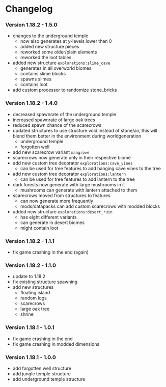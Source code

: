 # Changelog

### Version 1.18.2 - 1.5.0

- changes to the underground temple
  - now also generates at y-levels lower than 0
  - added new structure pieces
  - reworked some older/plain elements
  - reworked the loot tables
- added new structure `explorations:slime_cave`
  - generates in all overworld biomes
  - contains slime blocks
  - spawns slimes
  - contains loot
- add custom processor to randomize stone_bricks

### Version 1.18.2 - 1.4.0

- decreased spawnrate of the underground temple
- increased spawnrate of large oak trees
- reduced spawn chance of the scarecrows
- updated structures to use structure void instead of stone/air, this will blend them better in the environment during
  worldgeneration
    - underground temple
    - forgotten well
- add new scarecrow variant `mangrove`
- scarecrows now generate only in their respective biome
- add new custom tree decorator `explorations:cave_vines`
    - can be used for tree features to add hanging cave vines to the tree
- add new custom tree decorator `explorations:lantern`
    - can be used for tree features to add lantern to the tree
- dark forests now generate with large mushrooms in it
    - mushrooms can generate with lantern attached to them
- scarecrows moved from structures to features
    - can now generate more frequently
    - mods/datapacks can add custom scarecrows with modded blocks
- added new structure `explorations:desert_ruin`
    - has eight different variants
    - can generate in desert biomes
    - might contain loot

### Version 1.18.2 - 1.1.1

- fix game crashing in the end (again)

### Version 1.18.2 - 1.1.0

- update to 1.18.2
- fix existing structure spawning
- add new structures
    - floating island
    - random logs
    - scarecrows
    - large oak tree
    - shrine

### Version 1.18.1 - 1.0.1

- fix game crashing in the end
- fix game crashing in modded dimensions

### Version 1.18.1 - 1.0.0

- add forgotten well structure
- add jungle temple structure
- add underground temple structure

